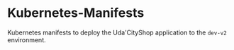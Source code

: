 # Kubernetes-Manifests

Kubernetes manifests to deploy the Uda'CityShop application to the `dev-v2` environment.
